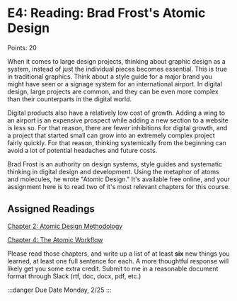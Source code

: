 # E4: Reading: Brad Frost's Atomic Design

Points: 20

When it comes to large design projects, thinking about graphic design as a system, instead of just the individual pieces becomes essential. This is true in traditional graphics. Think about a style guide for a major brand you might have seen or a signage system for an international airport. In digital design, large projects are common, and they can be even more complex than their counterparts in the digital world.

Digital products also have a relatively low cost of growth. Adding a wing to an airport is an expensive prospect while adding a new section to a website is less so. For that reason, there are fewer inhibitions for digital growth, and a project that started small can grow into an extremely complex project fairly quickly. For that reason, thinking systemically from the beginning can avoid a lot of potential headaches and future costs.

Brad Frost is an authority on design systems, style guides and systematic thinking in digital design and development. Using the metaphor of atoms and molecules, he wrote "Atomic Design." It's available free online, and your assignment here is to read two of it's most relevant chapters for this course.

## Assigned Readings

[Chapter 2: Atomic Design Methodology](http://atomicdesign.bradfrost.com/chapter-2/)

[Chapter 4: The Atomic Workflow](http://atomicdesign.bradfrost.com/chapter-4/)

Please read those chapters, and write up a list of at least **six** new things you learned, at least one full sentence for each. A more thoughtful response will likely get you some extra credit. Submit to me in a reasonable document format through Slack (rtf, doc, docx, pdf, etc.)

:::danger Due Date
Monday, 2/25
:::
